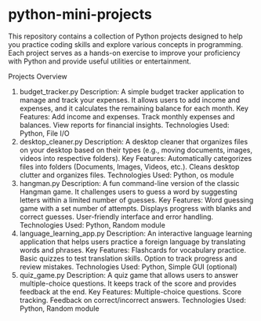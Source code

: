 # python-mini-projects
This repository contains a collection of Python projects designed to help you practice coding skills and explore various concepts in programming. Each project serves as a hands-on exercise to improve your proficiency with Python and provide useful utilities or entertainment.

Projects Overview
1. budget_tracker.py
Description: A simple budget tracker application to manage and track your expenses. It allows users to add income and expenses, and it calculates the remaining balance for each month.
Key Features:
Add income and expenses.
Track monthly expenses and balances.
View reports for financial insights.
Technologies Used: Python, File I/O
2. desktop_cleaner.py
Description: A desktop cleaner that organizes files on your desktop based on their types (e.g., moving documents, images, videos into respective folders).
Key Features:
Automatically categorizes files into folders (Documents, Images, Videos, etc.).
Cleans desktop clutter and organizes files.
Technologies Used: Python, os module
3. hangman.py
Description: A fun command-line version of the classic Hangman game. It challenges users to guess a word by suggesting letters within a limited number of guesses.
Key Features:
Word guessing game with a set number of attempts.
Displays progress with blanks and correct guesses.
User-friendly interface and error handling.
Technologies Used: Python, Random module
4. language_learning_app.py
Description: An interactive language learning application that helps users practice a foreign language by translating words and phrases.
Key Features:
Flashcards for vocabulary practice.
Basic quizzes to test translation skills.
Option to track progress and review mistakes.
Technologies Used: Python, Simple GUI (optional)
5. quiz_game.py
Description: A quiz game that allows users to answer multiple-choice questions. It keeps track of the score and provides feedback at the end.
Key Features:
Multiple-choice questions.
Score tracking.
Feedback on correct/incorrect answers.
Technologies Used: Python, Random module
